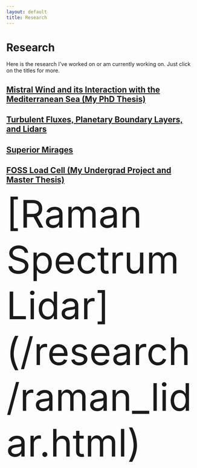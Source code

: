 ```yaml
---
layout: default
title: Research
---
```


# Research

Here is the research I've worked on or am currently working on. Just click on the titles for more.

## [Mistral Wind and its Interaction with the Mediterranean Sea (My PhD Thesis)](/research/mistral.html)

## [Turbulent Fluxes, Planetary Boundary Layers, and Lidars](/research/turb_lidars.html)

## [Superior Mirages](/research/sup_mir.html)

## [FOSS Load Cell (My Undergrad Project and Master Thesis)](/research/foss_lc.html)

<div style="font-size: 100px">[Raman Spectrum Lidar](/research/raman_lidar.html)</div>
